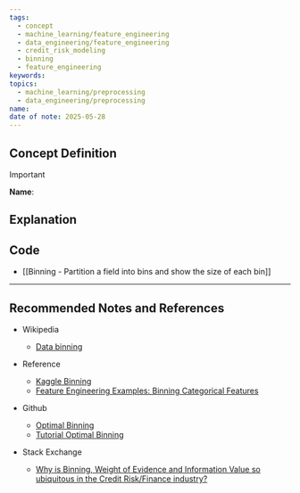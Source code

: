 ```yaml
---
tags:
  - concept
  - machine_learning/feature_engineering
  - data_engineering/feature_engineering
  - credit_risk_modeling
  - binning
  - feature_engineering
keywords: 
topics:
  - machine_learning/preprocessing
  - data_engineering/preprocessing
name: 
date of note: 2025-05-28
---
```


## Concept Definition

>[!important]
>**Name**: 



## Explanation




## Code

- [[Binning - Partition a field into bins and show the size of each bin]]



-----------
##  Recommended Notes and References


- Wikipedia
	- [Data binning](https://en.wikipedia.org/wiki/Data_binning)

- Reference
	- [Kaggle Binning](https://www.kaggle.com/code/chandrimad31/credit-risk-part-1-binning-woe-iv-pd-model)
	- [Feature Engineering Examples: Binning Categorical Features](https://towardsdatascience.com/feature-engineering-examples-binning-categorical-features-9f8d582455da/)
	
- Github
	- [Optimal Binning](https://github.com/guillermo-navas-palencia/optbinning)
	- [Tutorial Optimal Binning](https://gnpalencia.org/optbinning/tutorials/tutorial_binary.html)

- Stack Exchange
	- [Why is Binning, Weight of Evidence and Information Value so ubiquitous in the Credit Risk/Finance industry?](https://stats.stackexchange.com/questions/567489/why-is-binning-weight-of-evidence-and-information-value-so-ubiquitous-in-the-cr)